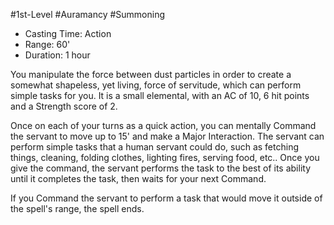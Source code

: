 #1st-Level #Auramancy #Summoning
 
- Casting Time: Action
- Range: 60'
- Duration: 1 hour  

You manipulate the force between dust particles in order to create a somewhat shapeless, yet living, force of servitude, which can perform simple tasks for you. It is a small elemental, with an AC of 10, 6 hit points and a Strength score of 2.
 
Once on each of your turns as a quick action, you can mentally Command the servant to move up to 15' and make a Major Interaction. The servant can perform simple tasks that a human servant could do, such as fetching things, cleaning, folding clothes, lighting fires, serving food, etc.. Once you give the command, the servant performs the task to the best of its ability until it completes the task, then waits for your next Command.
 
If you Command the servant to perform a task that would move it outside of the spell's range, the spell ends.
